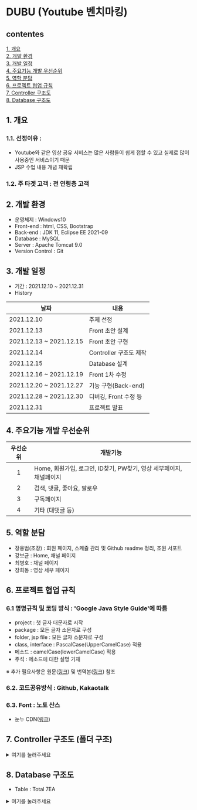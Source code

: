 # DUBU (Youtube 벤치마킹)
## contentes
[1. 개요](https://github.com/yongbeomj/youtube-jsp#1-%EA%B0%9C%EC%9A%94)  
[2. 개발 환경](https://github.com/yongbeomj/youtube-jsp#2-%EA%B0%9C%EB%B0%9C-%ED%99%98%EA%B2%BD)  
[3. 개발 일정](https://github.com/yongbeomj/youtube-jsp#3-%EA%B0%9C%EB%B0%9C-%EC%9D%BC%EC%A0%95)  
[4. 주요기능 개발 우선순위](https://github.com/yongbeomj/youtube-jsp#4-%EC%A3%BC%EC%9A%94%EA%B8%B0%EB%8A%A5-%EA%B0%9C%EB%B0%9C-%EC%9A%B0%EC%84%A0%EC%88%9C%EC%9C%84)  
[5. 역할 분담](https://github.com/yongbeomj/youtube-jsp#5-%EC%97%AD%ED%95%A0-%EB%B6%84%EB%8B%B4)  
[6. 프로젝트 협업 규칙](https://github.com/yongbeomj/youtube-jsp#6-%ED%94%84%EB%A1%9C%EC%A0%9D%ED%8A%B8-%ED%98%91%EC%97%85-%EA%B7%9C%EC%B9%99)  
[7. Controller 구조도](https://github.com/yongbeomj/youtube-jsp#7-controller-%EA%B5%AC%EC%A1%B0%EB%8F%84)  
[8. Database 구조도](https://github.com/yongbeomj/youtube-jsp#8-database-%EA%B5%AC%EC%A1%B0%EB%8F%84)

## 1. 개요
### 1.1. 선정이유 :
- Youtube와 같은 영상 공유 서비스는 많은 사람들이 쉽게 접할 수 있고 실제로 많이 사용중인 서비스이기 때문
- JSP 수업 내용 개념 재확립
### 1.2. 주 타겟 고객 : 전 연령층 고객
  
## 2. 개발 환경
- 운영체제 : Windows10
- Front-end : html, CSS, Bootstrap
- Back-end : JDK 11, Eclipse EE 2021-09
- Database : MySQL
- Server : Apache Tomcat 9.0
- Version Control : Git

## 3. 개발 일정
- 기간 : 2021.12.10 ~ 2021.12.31  
- History

|날짜|내용|
|----|----|
|2021.12.10|주제 선정|
|2021.12.13|Front 초안 설계|
|2021.12.13 ~ 2021.12.15|Front 초안 구현|
|2021.12.14|Controller 구조도 제작|
|2021.12.15|Database 설계|
|2021.12.16 ~ 2021.12.19|Front 1차 수정|
|2021.12.20 ~ 2021.12.27|기능 구현(Back-end)|
|2021.12.28 ~ 2021.12.30|디버깅, Front 수정 등|
|2021.12.31|프로젝트 발표|

## 4. 주요기능 개발 우선순위

|우선순위|개발기능|
|:----:|----|
|1|Home, 회원가입, 로그인, ID찾기, PW찾기, 영상 세부페이지, 채널페이지|
|2|검색, 댓글, 좋아요, 팔로우|
|3|구독페이지|
|4|기타 (대댓글 등)|
 
## 5. 역할 분담
- 장용범(조장) : 회원 페이지, 스케쥴 관리 및 Github readme 정리, 조원 서포트
- 강보균 : Home, 채널 페이지
- 최병호 : 채널 페이지
- 장희동 : 영상 세부 페이지

## 6. 프로젝트 협업 규칙
### 6.1 명명규칙 및 코딩 방식 : 'Google Java Style Guide'에 따름
- project : 첫 글자 대문자로 시작
- package : 모든 글자 소문자로 구성
- folder, jsp file : 모든 글자 소문자로 구성
- class, interface : PascalCase(UpperCamelCase) 적용
- 메소드 : camelCase(lowerCamelCase) 적용
- 주석 : 메소드에 대한 설명 기재  

※ 추가 필요사항은 원문([링크](https://google.github.io/styleguide/javaguide.html#s5-naming)) 및 번역본([링크](https://newwisdom.tistory.com/96)) 참조  

### 6.2. 코드공유방식 : Github, Kakaotalk
### 6.3. Font : 노토 산스 
- 눈누 CDN([링크](https://noonnu.cc/font_page/34))

## 7. Controller 구조도 (폴더 구조)
<details>
<summary>여기를 눌러주세요</summary>
<div markdown="1">       

![캡처](https://user-images.githubusercontent.com/87436495/147758348-2fb56bd3-1afc-4726-a95a-b0a00194239f.PNG)

</div>
</details>

## 8. Database 구조도
- Table : Total 7EA
<details>
<summary>여기를 눌러주세요</summary>
<div markdown="1">       

![db](https://user-images.githubusercontent.com/87436495/147739941-8aee185e-e66f-4c2a-8ae3-46a34d5929e9.png)
  
</div>
</details>

